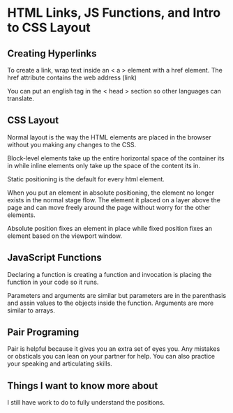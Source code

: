 # HTML Links, JS Functions, and Intro to CSS Layout

## Creating Hyperlinks

To create a link, wrap text inside an < a > element with a href element. The href attribute contains the web address (link)

You can put an english tag in the < head > section so other languages can translate.

## CSS Layout

Normal layout is the way the HTML elements are placed in the browser without you making any changes to the CSS.

Block-level elements take up the entire horizontal space of the container its in while inline elements only take up the space of the content its in.

Static positioning is the default for every html element.

When you put an element in absolute positioning, the element no longer exists in the normal stage flow. The element it placed on a layer above the page and can move freely around the page without worry for the other elements.

Absolute position fixes an element in place while fixed position fixes an element based on the viewport window.

## JavaScript Functions

Declaring a function is creating a function and invocation is placing the function in your code so it runs.

Parameters and arguments are similar but parameters are in the parenthasis and assin values to the objects inside the function. Arguments are more similar to arrays.

## Pair Programing

Pair is helpful because it gives you an extra set of eyes you. Any mistakes or obsticals you can lean on your partner for help. You can also practice your speaking and articulating skills.

## Things I want to know more about

I still have work to do to fully understand the positions.
